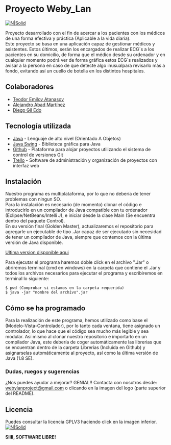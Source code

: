 # Proyecto Weby_Lan
[![N|Solid](https://image.ibb.co/hS5Jm6/LOGOPRUEBA.png)](mailto:webylanproject@gmail.com)

Proyecto desarrollado con el fin de acercar a los pacientes con los médicos de una forma efectiva y práctica (Aplicable a la vida diaria).  
Este proyecto se basa en una aplicación capaz de gestionar médicos y asistentes. Estos últimos, serán los encargados de realizar ECG´s a los pacientes en su domicilio, de forma que el médico desde su ordenador y en cualquier momento podrá ver de forma gráfica estos ECG´s realizados y avisar a la persona en caso de que detecte algo inusualpara revisarlo más a fondo, evitando así un cuello de botella en los distintos hospitales.


## Colaboradores
  - [Teodor Emilov Atanasov]
  - [Alejandro Abad Martínez]
  - [Diego Gil Edo]

## Tecnología utilizada

* [Java](https://www.java.com/es/about/whatis_java.jsp) - Lenguaje de alto nivel (Orientado A Objetos)
* [Java Swing](http://web.mit.edu/6.005/www/sp14/psets/ps4/java-6-tutorial/components.html) - Biblioteca gráfica para Java
* [Github](https://www.github.com) - Plataforma para alojar proyectos utilizando el sistema de control de versiones Git
* [Trello](https://www.trello.com) - Software de administración y organización de proyectos con interfaz web

## Instalación

Nuestro programa es multiplataforma, por lo que no debería de tener problemas con ningun SO.  
Para la instalación es necesario (de momento) clonar el código e introducirlo en un compilador de Java compatible con tu ordenador (Eclipse/NetBeans/Intelli J), e iniciar desde la clase Main (Se encuentra dentro del paquete Control).  
En su versión final (Golden Master), actualizaremos el repositorio para agregarle un ejecutable de tipo .Jar capaz de ser ejecutado sin necesidad de tener un compilador de Java, siempre que contemos con la última versión de Java disponible. 

[Ultima version disponible aqui](https://www.java.com/es/download)

Para ejecutar el programa haremos doble click en el archivo  ".Jar" o abriremos terminal (cmd en windows) en la carpeta que contiene el .Jar y todos los archivos necesarios para ejecutar el programa y escribiremos en terminal lo siguiente:
```
$ pwd (Comprobar si estamos en la carpeta requerida)
$ java -jar "nombre del archivo".jar
```
## Cómo se ha programado
Para la realización de este programa, hemos utilizado como base el (Modelo-Vista-Controlador), por lo tanto cada ventana, tiene asignado un controlador, lo que hace que el código sea mucho más legible y sea modular. Así mismo al clonar nuestro repositorio e importarlo en un compilador Java, este debería de coger automáticamente las librerias que se encuentran dentro de la carpeta Librerías (Incluida en Github) y asignarselas automáticamente al proyecto, así como la última versión de Java (1.8 SE).

### Dudas, ruegos y sugerencias

¿Nos puedes ayudar a mejorar? GENIAL!!
Contacta con nosotros desde: webylanproject@gmail.com o clicando en la imagen del logo (parte superior del README).


Licencia
----
Puedes consultar la licencia GPLV3 haciendo click en la imagen inferior.
[![N|Solid](https://image.ibb.co/bF51b6/1200px_GPLv3_Logo_svg.png)](https://www.gnu.org/licenses/gpl.html)


**SIIII, SOFTWARE LIBRE!**

   [Diego Gil Edo]: <https://github.com/diegogiledo>
   [Alejandro Abad Martínez]: <https://github.com/aabad96>
   [Teodor Emilov Atanasov]: <https://github.com/tedo1>

